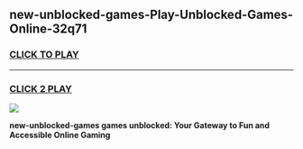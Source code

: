 
## new-unblocked-games-Play-Unblocked-Games-Online-32q71
<h3>
<a href="https://premium76.site?title=new-unblocked-games&ref=25A">CLICK TO PLAY</a></h3>
<hr>

<h3>
<a href="https://premium76.site?title=new-unblocked-games&ref=25A">CLICK 2 PLAY</a>
  
</h3>

<a href="https://premium76.site?title=new-unblocked-games&ref=25A"><img src="https://clearcache.store/games.png"></a>


**new-unblocked-games games unblocked: Your Gateway to Fun and Accessible Online Gaming**
